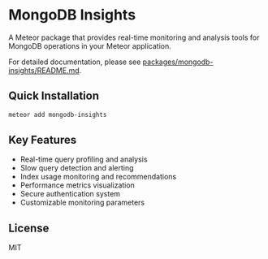 # MongoDB Insights

A Meteor package that provides real-time monitoring and analysis tools for MongoDB operations in your Meteor application.

For detailed documentation, please see [packages/mongodb-insights/README.md](packages/mongodb-insights/README.md).

## Quick Installation

```bash
meteor add mongodb-insights
```

## Key Features

- Real-time query profiling and analysis
- Slow query detection and alerting
- Index usage monitoring and recommendations
- Performance metrics visualization
- Secure authentication system
- Customizable monitoring parameters

## License

MIT